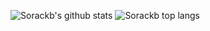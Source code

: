 ![Sorackb's github stats](https://github-readme-stats.vercel.app/api?username=sorackb&show_icons=true&theme=dracula)
![Sorackb top langs](https://github-readme-stats.vercel.app/api/top-langs/?username=sorackb&layout=compact&theme=dracula)

<!--
**brcontainer/brcontainer** is a ✨ _special_ ✨ repository because its `README.md` (this file) appears on your GitHub profile.

Here are some ideas to get you started:

- 🔭 I’m currently working on ...
- 🌱 I’m currently learning ...
- 👯 I’m looking to collaborate on ...
- 🤔 I’m looking for help with ...
- 💬 Ask me about ...
- 📫 How to reach me: ...
- 😄 Pronouns: ...
- ⚡ Fun fact: ...
-->
